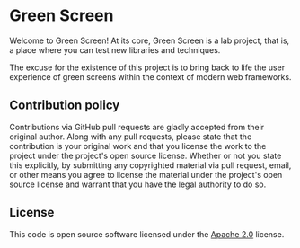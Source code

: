 # Green Screen 

Welcome to Green Screen! At its core, Green Screen is a lab project, that is, a place where you can test new 
libraries and techniques. 

The excuse for the existence of this project is to bring back to life the user experience of green screens within 
the context of modern web frameworks.


## Contribution policy ##

Contributions via GitHub pull requests are gladly accepted from their original author. Along with
any pull requests, please state that the contribution is your original work and that you license
the work to the project under the project's open source license. Whether or not you state this
explicitly, by submitting any copyrighted material via pull request, email, or other means you
agree to license the material under the project's open source license and warrant that you have the
legal authority to do so.

## License ##

This code is open source software licensed under the
[Apache 2.0](http://www.apache.org/licenses/LICENSE-2.0) license.
